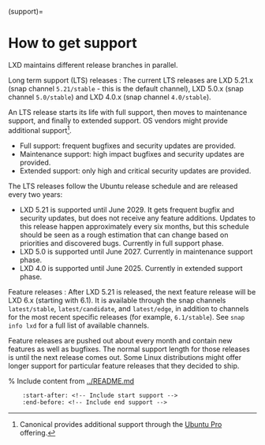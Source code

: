 (support)=
# How to get support

<!-- Include start release -->

LXD maintains different release branches in parallel.

Long term support (LTS) releases
: The current LTS releases are LXD 5.21.x (snap channel `5.21/stable` - this is the default channel), LXD 5.0.x (snap channel `5.0/stable`) and LXD 4.0.x (snap channel `4.0/stable`).

  An LTS release starts its life with full support, then moves to maintenance support, and finally to extended support. OS vendors might provide additional support[^1].

  - Full support: frequent bugfixes and security updates are provided.
  - Maintenance support: high impact bugfixes and security updates are provided.
  - Extended support: only high and critical security updates are provided.

  The LTS releases follow the Ubuntu release schedule and are released every two years:

  - LXD 5.21 is supported until June 2029.
    It gets frequent bugfix and security updates, but does not receive any feature additions.
    Updates to this release happen approximately every six months, but this schedule should be seen as a rough estimation that can change based on priorities and discovered bugs.
    Currently in full support phase.
  - LXD 5.0 is supported until June 2027.
    Currently in maintenance support phase.
  - LXD 4.0 is supported until June 2025.
    Currently in extended support phase.

Feature releases
: After LXD 5.21 is released, the next feature release will be LXD 6.x (starting with 6.1).
  It is available through the snap channels `latest/stable`, `latest/candidate`, and `latest/edge`, in addition to channels for the most recent specific releases (for example, `6.1/stable`).
  See `snap info lxd` for a full list of available channels.

  Feature releases are pushed out about every month and contain new features as well as bugfixes.
  The normal support length for those releases is until the next release comes out.
  Some Linux distributions might offer longer support for particular feature releases that they decided to ship.

<!-- Include end release -->

% Include content from [../README.md](../README.md)
```{include} ../README.md
    :start-after: <!-- Include start support -->
    :end-before: <!-- Include end support -->
```

[^1]: Canonical provides additional support through the [Ubuntu Pro](https://ubuntu.com/pro) offering.